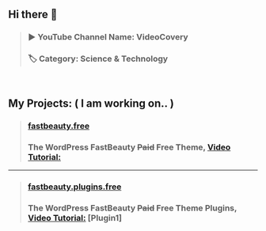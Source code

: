 ## Hi there 👋 
> ### ▶️ YouTube Channel Name: VideoCovery 
> 
> ### 🏷️ Category: Science & Technology 
<pre>

</pre>
## My Projects: ( I am working on.. )
> ### [fastbeauty.free](https://github.com/VideoCovery/fastbeauty.free)
> ### The WordPress FastBeauty ~~Paid~~ Free Theme, [Video Tutorial:](https://youtube.com/@VideoCovery)
---
> ### [fastbeauty.plugins.free](https://github.com/VideoCovery/fastbeauty.plugins.free)
> ### The WordPress FastBeauty ~~Paid~~ Free Theme Plugins, [Video Tutorial:](https://youtube.com/@VideoCovery) [Plugin1] 

<!--
**VideoCovery/videocovery** is a ✨ _special_ ✨ repository because its `README.md` (this file) appears on your GitHub profile.

Here are some ideas to get you started:

- 🔭 I’m currently working on ...
- 🌱 I’m currently learning ...
- 👯 I’m looking to collaborate on ...
- 🤔 I’m looking for help with ...
- 💬 Ask me about ...
- 📫 How to reach me: ...
- 😄 Pronouns: ...
- ⚡ Fun fact: ...
-->
